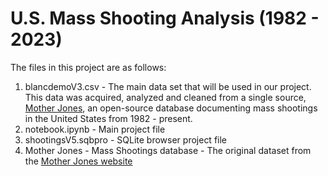 # U.S. Mass Shooting Analysis (1982 - 2023)
The files in this project are as follows:
1. blancdemoV3.csv - The main data set that will be used in our project. This data was acquired, analyzed and cleaned from a single source, [Mother Jones](https://www.motherjones.com/politics/2012/12/mass-shootings-mother-jones-full-data/), an open-source database documenting mass shootings in the United States from 1982 - present.  
2. notebook.ipynb - Main project file
3. shootingsV5.sqbpro - SQLite browser project file
4. Mother Jones - Mass Shootings database - The original dataset from the [Mother Jones website](https://www.motherjones.com/politics/2012/12/mass-shootings-mother-jones-full-data/)
